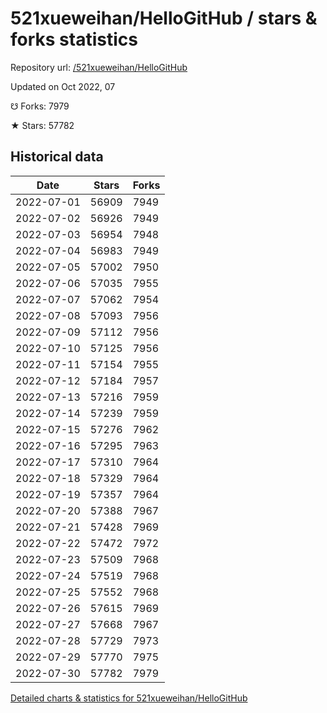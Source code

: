 # 521xueweihan/HelloGitHub / stars & forks statistics

Repository url: [/521xueweihan/HelloGitHub](https://github.com/521xueweihan/HelloGitHub)

Updated on Oct 2022, 07

☋ Forks: 7979

★ Stars: 57782

## Historical data
| Date | Stars | Forks |
|------|-------|-------|
| 2022-07-01 | 56909 | 7949 | 
| 2022-07-02 | 56926 | 7949 | 
| 2022-07-03 | 56954 | 7948 | 
| 2022-07-04 | 56983 | 7949 | 
| 2022-07-05 | 57002 | 7950 | 
| 2022-07-06 | 57035 | 7955 | 
| 2022-07-07 | 57062 | 7954 | 
| 2022-07-08 | 57093 | 7956 | 
| 2022-07-09 | 57112 | 7956 | 
| 2022-07-10 | 57125 | 7956 | 
| 2022-07-11 | 57154 | 7955 | 
| 2022-07-12 | 57184 | 7957 | 
| 2022-07-13 | 57216 | 7959 | 
| 2022-07-14 | 57239 | 7959 | 
| 2022-07-15 | 57276 | 7962 | 
| 2022-07-16 | 57295 | 7963 | 
| 2022-07-17 | 57310 | 7964 | 
| 2022-07-18 | 57329 | 7964 | 
| 2022-07-19 | 57357 | 7964 | 
| 2022-07-20 | 57388 | 7967 | 
| 2022-07-21 | 57428 | 7969 | 
| 2022-07-22 | 57472 | 7972 | 
| 2022-07-23 | 57509 | 7968 | 
| 2022-07-24 | 57519 | 7968 | 
| 2022-07-25 | 57552 | 7968 | 
| 2022-07-26 | 57615 | 7969 | 
| 2022-07-27 | 57668 | 7967 | 
| 2022-07-28 | 57729 | 7973 | 
| 2022-07-29 | 57770 | 7975 | 
| 2022-07-30 | 57782 | 7979 | 


[Detailed charts & statistics for 521xueweihan/HelloGitHub](https://reviewgithub.com/rep/521xueweihan/HelloGitHub)
